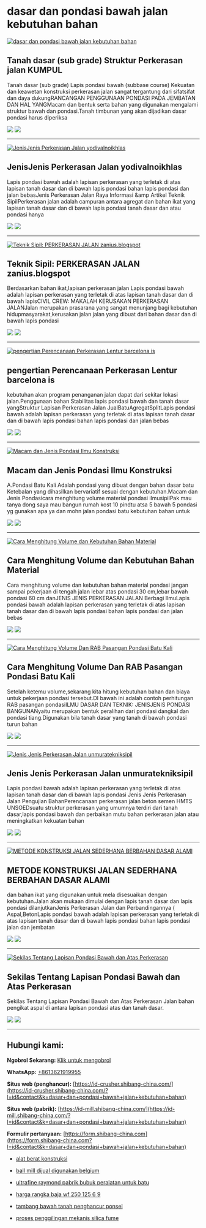 # dasar dan pondasi bawah jalan kebutuhan bahan

<a href="https://swt.shibang-china.com/?l=id&img&k=dasar+dan+pondasi+bawah+jalan+kebutuhan+bahan" target="_blank">![dasar dan pondasi bawah jalan kebutuhan bahan](http://static.shibang-china.com/all-800x300/52.jpg)</a>

## Tanah dasar (sub grade) Struktur Perkerasan jalan KUMPUL
Tanah dasar (sub grade) Lapis pondasi bawah (subbase course) Kekuatan dan keawetan konstruksi perkerasan jalan sangat tergantung dari sifatsifat dan daya dukungRANCANGAN PENGGUNAAN PONDASI PADA JEMBATAN DAN HAL YANGMacam dan bentuk serta bahan yang digunakan mengalami struktur bawah dan pondasi.Tanah timbunan yang akan dijadikan dasar pondasi harus diperiksa


<a href="https://whatsapp.shibangsoft.com/WhatsApp.php" target="_blank" title="WhatsApp">![](http://static.shibang-china.com/icon/whatsapp.png)</a> <a href="https://swt.shibang-china.com/?l=id&icon&k=dasar+dan+pondasi+bawah+jalan+kebutuhan+bahan" target="_blank">![](http://static.shibang-china.com/icon/chat-id.png)</a>

---

<a href="https://swt.shibang-china.com/?l=id&img&k=dasar+dan+pondasi+bawah+jalan+kebutuhan+bahan" target="_blank">![JenisJenis Perkerasan Jalan yodivalnoikhlas](http://static.shibang-china.com/all-800x300/971.jpg)</a>

## JenisJenis Perkerasan Jalan yodivalnoikhlas
Lapis pondasi bawah adalah lapisan perkerasan yang terletak di atas lapisan tanah dasar dan di bawah lapis pondasi bahan lapis pondasi dan jalan bebasJenis Perkerasan Jalan Raya Informasi &amp Artikel Teknik SipilPerkerasan jalan adalah campuran antara agregat dan bahan ikat yang lapisan tanah dasar dan di bawah lapis pondasi tanah dasar dan atau pondasi hanya


<a href="https://whatsapp.shibangsoft.com/WhatsApp.php" target="_blank" title="WhatsApp">![](http://static.shibang-china.com/icon/whatsapp.png)</a> <a href="https://swt.shibang-china.com/?l=id&icon&k=dasar+dan+pondasi+bawah+jalan+kebutuhan+bahan" target="_blank">![](http://static.shibang-china.com/icon/chat-id.png)</a>

---

<a href="https://swt.shibang-china.com/?l=id&img&k=dasar+dan+pondasi+bawah+jalan+kebutuhan+bahan" target="_blank">![Teknik Sipil: PERKERASAN JALAN zanius.blogspot](http://static.shibang-china.com/all-800x300/1279.jpg)</a>

## Teknik Sipil: PERKERASAN JALAN zanius.blogspot
Berdasarkan bahan ikat,lapisan perkerasan jalan Lapis pondasi bawah adalah lapisan perkerasan yang terletak di atas lapisan tanah dasar dan di bawah lapisCIVIL CREW: MAKALAH KERUSAKAN PERKERASAN JALANJalan merupakan prasarana yang sangat menunjang bagi kebutuhan hidupmasyarakat,kerusakan jalan jalan yang dibuat dari bahan dasar dan di bawah lapis pondasi


<a href="https://whatsapp.shibangsoft.com/WhatsApp.php" target="_blank" title="WhatsApp">![](http://static.shibang-china.com/icon/whatsapp.png)</a> <a href="https://swt.shibang-china.com/?l=id&icon&k=dasar+dan+pondasi+bawah+jalan+kebutuhan+bahan" target="_blank">![](http://static.shibang-china.com/icon/chat-id.png)</a>

---

<a href="https://swt.shibang-china.com/?l=id&img&k=dasar+dan+pondasi+bawah+jalan+kebutuhan+bahan" target="_blank">![pengertian Perencanaan Perkerasan Lentur barcelona is](http://static.shibang-china.com/all-800x300/638.jpg)</a>

## pengertian Perencanaan Perkerasan Lentur barcelona is
kebutuhan akan program penanganan jalan dapat dari sekitar lokasi jalan.Penggunaan bahan Stabilitas lapis pondasi bawah dan tanah dasar yangStruktur Lapisan Perkerasan Jalan JualBatuAgregatSplitLapis pondasi bawah adalah lapisan perkerasan yang terletak di atas lapisan tanah dasar dan di bawah lapis pondasi bahan lapis pondasi dan jalan bebas


<a href="https://whatsapp.shibangsoft.com/WhatsApp.php" target="_blank" title="WhatsApp">![](http://static.shibang-china.com/icon/whatsapp.png)</a> <a href="https://swt.shibang-china.com/?l=id&icon&k=dasar+dan+pondasi+bawah+jalan+kebutuhan+bahan" target="_blank">![](http://static.shibang-china.com/icon/chat-id.png)</a>

---

<a href="https://swt.shibang-china.com/?l=id&img&k=dasar+dan+pondasi+bawah+jalan+kebutuhan+bahan" target="_blank">![Macam dan Jenis Pondasi Ilmu Konstruksi](http://static.shibang-china.com/all-800x300/453.jpg)</a>

## Macam dan Jenis Pondasi Ilmu Konstruksi
A.Pondasi Batu Kali Adalah pondasi yang dibuat dengan bahan dasar batu Ketebalan yang dihasilkan bervariatif sesuai dengan kebutuhan.Macam dan Jenis Pondasicara menghitung volume material pondasi ilmusipilPak mau tanya dong saya mau bangun rumah kost 10 pindtu atsa 5 bawah 5 pondasi yg gunakan apa ya dan mohn jalan pondasi batu kebutuhan bahan untuk


<a href="https://whatsapp.shibangsoft.com/WhatsApp.php" target="_blank" title="WhatsApp">![](http://static.shibang-china.com/icon/whatsapp.png)</a> <a href="https://swt.shibang-china.com/?l=id&icon&k=dasar+dan+pondasi+bawah+jalan+kebutuhan+bahan" target="_blank">![](http://static.shibang-china.com/icon/chat-id.png)</a>

---

<a href="https://swt.shibang-china.com/?l=id&img&k=dasar+dan+pondasi+bawah+jalan+kebutuhan+bahan" target="_blank">![Cara Menghitung Volume dan Kebutuhan Bahan Material](http://static.shibang-china.com/all-800x300/1305.jpg)</a>

## Cara Menghitung Volume dan Kebutuhan Bahan Material
Cara menghitung volume dan kebutuhan bahan material pondasi jangan sampai pekerjaan di tengah jalan lebar atas pondasi 30 cm,lebar bawah pondasi 60 cm danJENIS JENIS PERKERASAN JALAN Berbagi IlmuLapis pondasi bawah adalah lapisan perkerasan yang terletak di atas lapisan tanah dasar dan di bawah lapis pondasi bahan lapis pondasi dan jalan bebas


<a href="https://whatsapp.shibangsoft.com/WhatsApp.php" target="_blank" title="WhatsApp">![](http://static.shibang-china.com/icon/whatsapp.png)</a> <a href="https://swt.shibang-china.com/?l=id&icon&k=dasar+dan+pondasi+bawah+jalan+kebutuhan+bahan" target="_blank">![](http://static.shibang-china.com/icon/chat-id.png)</a>

---

<a href="https://swt.shibang-china.com/?l=id&img&k=dasar+dan+pondasi+bawah+jalan+kebutuhan+bahan" target="_blank">![Cara Menghitung Volume Dan RAB Pasangan Pondasi Batu Kali](http://static.shibang-china.com/all-800x300/863.jpg)</a>

## Cara Menghitung Volume Dan RAB Pasangan Pondasi Batu Kali
Setelah ketemu volume,sekarang kita hitung kebutuhan bahan dan biaya untuk pekerjaan pondasi tersebut.DI bawah ini adalah contoh perhitungan RAB pasangan pondasiILMU DASAR DAN TEKNIK: JENISJENIS PONDASI BANGUNANyaitu merupakan bentuk peralihan dari pondasi dangkal dan pondasi tiang.Digunakan bila tanah dasar yang tanah di bawah pondasi turun bahan


<a href="https://whatsapp.shibangsoft.com/WhatsApp.php" target="_blank" title="WhatsApp">![](http://static.shibang-china.com/icon/whatsapp.png)</a> <a href="https://swt.shibang-china.com/?l=id&icon&k=dasar+dan+pondasi+bawah+jalan+kebutuhan+bahan" target="_blank">![](http://static.shibang-china.com/icon/chat-id.png)</a>

---

<a href="https://swt.shibang-china.com/?l=id&img&k=dasar+dan+pondasi+bawah+jalan+kebutuhan+bahan" target="_blank">![Jenis Jenis Perkerasan Jalan unmuratekniksipil](http://static.shibang-china.com/all-800x300/1271.jpg)</a>

## Jenis Jenis Perkerasan Jalan unmuratekniksipil
Lapis pondasi bawah adalah lapisan perkerasan yang terletak di atas lapisan tanah dasar dan di bawah lapis pondasi Jenis Jenis Perkerasan Jalan Pengujian BahanPerencanaan perkerasan jalan beton semen HMTS UNSOEDsuatu struktur perkerasan yang umumnya terdiri dari tanah dasar,lapis pondasi bawah dan perbaikan mutu bahan perkerasan jalan atau meningkatkan kekuatan bahan


<a href="https://whatsapp.shibangsoft.com/WhatsApp.php" target="_blank" title="WhatsApp">![](http://static.shibang-china.com/icon/whatsapp.png)</a> <a href="https://swt.shibang-china.com/?l=id&icon&k=dasar+dan+pondasi+bawah+jalan+kebutuhan+bahan" target="_blank">![](http://static.shibang-china.com/icon/chat-id.png)</a>

---

<a href="https://swt.shibang-china.com/?l=id&img&k=dasar+dan+pondasi+bawah+jalan+kebutuhan+bahan" target="_blank">![METODE KONSTRUKSI JALAN SEDERHANA BERBAHAN DASAR ALAMI](http://static.shibang-china.com/all-800x300/610.jpg)</a>

## METODE KONSTRUKSI JALAN SEDERHANA BERBAHAN DASAR ALAMI
dan bahan ikat yang digunakan untuk mela disesuaikan dengan kebutuhan.Jalan akan mukaan dimulai dengan lapis tanah dasar dan lapis pondasi dilanjutkanJenis Perkerasan Jalan dan Perbandingannya ( Aspal,BetonLapis pondasi bawah adalah lapisan perkerasan yang terletak di atas lapisan tanah dasar dan di bawah lapis pondasi bahan lapis pondasi jalan dan jembatan


<a href="https://whatsapp.shibangsoft.com/WhatsApp.php" target="_blank" title="WhatsApp">![](http://static.shibang-china.com/icon/whatsapp.png)</a> <a href="https://swt.shibang-china.com/?l=id&icon&k=dasar+dan+pondasi+bawah+jalan+kebutuhan+bahan" target="_blank">![](http://static.shibang-china.com/icon/chat-id.png)</a>

---

<a href="https://swt.shibang-china.com/?l=id&img&k=dasar+dan+pondasi+bawah+jalan+kebutuhan+bahan" target="_blank">![Sekilas Tentang Lapisan Pondasi Bawah dan Atas Perkerasan](http://static.shibang-china.com/all-800x300/429.jpg)</a>

## Sekilas Tentang Lapisan Pondasi Bawah dan Atas Perkerasan
Sekilas Tentang Lapisan Pondasi Bawah dan Atas Perkerasan Jalan bahan pengikat aspal di antara lapisan pondasi atas dan tanah dasar.

<a href="https://whatsapp.shibangsoft.com/WhatsApp.php" target="_blank" title="WhatsApp">![](http://static.shibang-china.com/icon/whatsapp.png)</a> <a href="https://swt.shibang-china.com/?l=id&icon&k=dasar+dan+pondasi+bawah+jalan+kebutuhan+bahan" target="_blank">![](http://static.shibang-china.com/icon/chat-id.png)</a>

---
## Hubungi kami:

**Ngobrol Sekarang:** [Klik untuk mengobrol](https://swt.shibang-china.com?l=id&contact&k=dasar+dan+pondasi+bawah+jalan+kebutuhan+bahan)

**WhatsApp:**  [+8613621919955](https://whatsapp.shibangsoft.com/WhatsApp.php)

**Situs web (penghancur):** [https://id-crusher.shibang-china.com/](https://id-crusher.shibang-china.com/?l=id&contact&k=dasar+dan+pondasi+bawah+jalan+kebutuhan+bahan)

**Situs web (pabrik):** [https://id-mill.shibang-china.com/](https://id-mill.shibang-china.com/?l=id&contact&k=dasar+dan+pondasi+bawah+jalan+kebutuhan+bahan)

**Formulir pertanyaan:** [https://form.shibang-china.com](https://form.shibang-china.com?l=id&contact&k=dasar+dan+pondasi+bawah+jalan+kebutuhan+bahan)

* [alat berat konstruksi](../32/alat%20berat%20konstruksi.md)

* [ball mill dijual digunakan belgium](../38/ball%20mill%20dijual%20digunakan%20belgium.md)

* [ultrafine raymond pabrik bubuk peralatan untuk batu](../39/ultrafine%20raymond%20pabrik%20bubuk%20peralatan%20untuk%20batu.md)

* [harga rangka baja wf 250 125 6 9](../33/harga%20rangka%20baja%20wf%20250%20125%206%209.md)

* [tambang bawah tanah penghancur ponsel](../38/tambang%20bawah%20tanah%20penghancur%20ponsel.md)

* [proses penggilingan mekanis silica fume](../34/proses%20penggilingan%20mekanis%20silica%20fume.md)